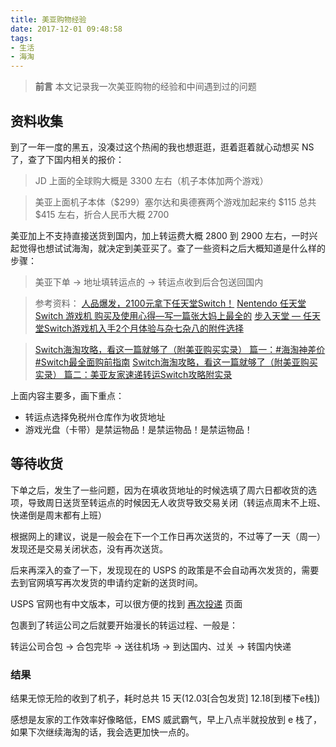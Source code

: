 ```yaml
---
title: 美亚购物经验
date: 2017-12-01 09:48:58
tags:
- 生活
- 海淘
---
```


> **前言**
> 本文记录我一次美亚购物的经验和中间遇到过的问题

<!-- more -->

## 资料收集

到了一年一度的黑五，没凑过这个热闹的我也想逛逛，逛着逛着就心动想买 NS 了，查了下国内相关的报价：

> JD 上面的全球购大概是 3300 左右（机子本体加两个游戏）

> 美亚上面机子本体（$299）塞尔达和奥德赛两个游戏加起来约 $115 总共 $415 左右，折合人民币大概 2700

美亚加上不支持直接送货到国内，加上转运费大概 2800 到 2900 左右，一时兴起觉得也想试试海淘，就决定到美亚买了。查了一些资料之后大概知道是什么样的步骤：

> 美亚下单 -> 地址填转运点的 -> 转运点收到后合包送回国内

> 参考资料：
> [人品爆发，2100元拿下任天堂Switch！](https://post.smzdm.com/p/611473/)
> [Nentendo 任天堂 Switch 游戏机 购买及使用心得—写一篇张大妈上最全的](https://post.smzdm.com/p/608687/)
> [步入天堂 — 任天堂Switch游戏机入手2个月体验与杂七杂八的附件选择](https://post.smzdm.com/p/602254/)

> [Switch海淘攻略，看这一篇就够了（附美亚购买实录） 篇一：#海淘神差价#Switch最全面购前指南](https://post.smzdm.com/p/606885/)
> [Switch海淘攻略，看这一篇就够了（附美亚购买实录） 篇二：美亚友家速递转运Switch攻略附实录](https://post.smzdm.com/p/629380/)

上面内容主要多，画下重点：

- 转运点选择免税州仓库作为收货地址
- 游戏光盘（卡带）是禁运物品！是禁运物品！是禁运物品！

## 等待收货

下单之后，发生了一些问题，因为在填收货地址的时候选填了周六日都收货的选项，导致周日送货至转运点的时候因无人收货导致交易关闭（转运点周末不上班、快递倒是周末都有上班）

根据网上的建议，说是一般会在下一个工作日再次送货的，不过等了一天（周一）发现还是交易关闭状态，没有再次送货。

后来再深入的查了一下，发现现在的 USPS 的政策是不会自动再次发货的，需要去到官网填写再次发货的申请约定新的送货时间。

USPS 官网也有中文版本，可以很方便的找到 [再次投递](https://zh-redelivery.usps.com/redelivery/) 页面

包裹到了转运公司之后就要开始漫长的转运过程、一般是：

转运公司合包 -> 合包完毕 -> 送往机场 -> 到达国内、过关 -> 转国内快递

### 结果

结果无惊无险的收到了机子，耗时总共 15 天(12.03[合包发货] 12.18[到楼下e栈])

感想是友家的工作效率好像略低，EMS 威武霸气，早上八点半就投放到 e 栈了，如果下次继续海淘的话，我会选更加快一点的。
